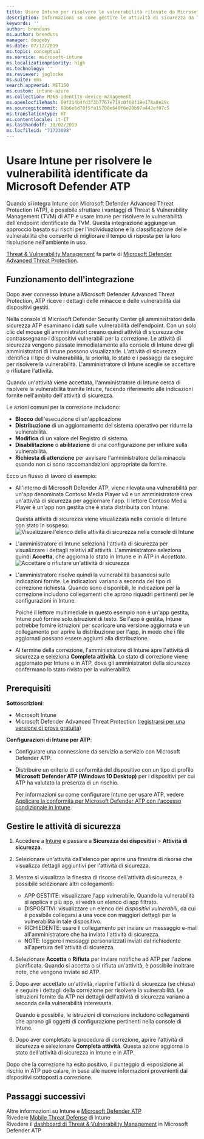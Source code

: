 ```yaml
---
title: Usare Intune per risolvere le vulnerabilità rilevate da Microsoft Defender ATP - Azure | Microsoft Docs
description: Informazioni su come gestire le attività di sicurezza da Threat & Vulnerability Management, un componente di Microsoft Defender Advanced Threat Protection (ATP) disponibile dalla console di Intune.
keywords: ''
author: brenduns
ms.author: brenduns
manager: dougeby
ms.date: 07/12/2019
ms.topic: conceptual
ms.service: microsoft-intune
ms.localizationpriority: high
ms.technology: ''
ms.reviewer: joglocke
ms.suite: ems
search.appverid: MET150
ms.custom: intune-azure
ms.collection: M365-identity-device-management
ms.openlocfilehash: 69f214b4fd3f3b7767e719c0f68f19e178a8e29c
ms.sourcegitcommit: 88b6e6d70f5fa15708e640f6e20b97a442ef07c5
ms.translationtype: HT
ms.contentlocale: it-IT
ms.lasthandoff: 10/02/2019
ms.locfileid: "71723008"
---
```

# <a name="use-intune-to-remediate-vulnerabilities-identified-by-microsoft-defender-atp"></a>Usare Intune per risolvere le vulnerabilità identificate da Microsoft Defender ATP  

Quando si integra Intune con Microsoft Defender Advanced Threat Protection (ATP), è possibile sfruttare i vantaggi di Threat & Vulnerability Management (TVM) di ATP e usare Intune per risolvere le vulnerabilità dell'endpoint identificate da TVM. Questa integrazione aggiunge un approccio basato sui rischi per l'individuazione e la classificazione delle vulnerabilità che consente di migliorare il tempo di risposta per la loro risoluzione nell'ambiente in uso.  

[Threat & Vulnerability Management](https://docs.microsoft.com/windows/security/threat-protection/windows-defender-atp/next-gen-threat-and-vuln-mgt) fa parte di [Microsoft Defender Advanced Threat Protection](https://docs.microsoft.com/windows/security/threat-protection/windows-defender-atp/windows-defender-advanced-threat-protection).  

## <a name="how-integration-works"></a>Funzionamento dell'integrazione  

Dopo aver connesso Intune a Microsoft Defender Advanced Threat Protection, ATP riceve i dettagli delle minacce e delle vulnerabilità dai dispositivi gestiti.  

Nella console di Microsoft Defender Security Center gli amministratori della sicurezza ATP esaminano i dati sulle vulnerabilità dell'endpoint. Con un solo clic del mouse gli amministratori creano quindi attività di sicurezza che contrassegnano i dispositivi vulnerabili per la correzione. Le attività di sicurezza vengono passate immediatamente alla console di Intune dove gli amministratori di Intune possono visualizzarle. L'attività di sicurezza identifica il tipo di vulnerabilità, la priorità, lo stato e i passaggi da eseguire per risolvere la vulnerabilità. L'amministratore di Intune sceglie se accettare o rifiutare l'attività.  

Quando un'attività viene accettata, l'amministratore di Intune cerca di risolvere la vulnerabilità tramite Intune, facendo riferimento alle indicazioni fornite nell'ambito dell'attività di sicurezza.  

Le azioni comuni per la correzione includono:  

- **Blocco** dell'esecuzione di un'applicazione  
- **Distribuzione** di un aggiornamento del sistema operativo per ridurre la vulnerabilità.  
- **Modifica** di un valore del Registro di sistema.  
- **Disabilitazione** o **abilitazione** di una configurazione per influire sulla vulnerabilità.  
- **Richiesta di attenzione** per avvisare l'amministratore della minaccia quando non ci sono raccomandazioni appropriate da fornire.  

Ecco un flusso di lavoro di esempio:

- All'interno di Microsoft Defender ATP, viene rilevata una vulnerabilità per un'app denominata Contoso Media Player v4 e un amministratore crea un'attività di sicurezza per aggiornare l'app. Il lettore Contoso Media Player è un'app non gestita che è stata distribuita con Intune.  

  Questa attività di sicurezza viene visualizzata nella console di Intune con stato In sospeso:  
  ![Visualizzare l'elenco delle attività di sicurezza nella console di Intune](./media/atp-manage-vulnerabilities/temp-security-tasks.png)
 
- L'amministratore di Intune seleziona l'attività di sicurezza per visualizzare i dettagli relativi all'attività.  L'amministratore seleziona quindi **Accetta**, che aggiorna lo stato in Intune e in ATP in *Accettato*.  
  ![Accettare o rifiutare un'attività di sicurezza](./media/atp-manage-vulnerabilities/temp-accept-task.png) 
 
- L'amministratore risolve quindi la vulnerabilità basandosi sulle indicazioni fornite.  Le indicazioni variano a seconda del tipo di correzione richiesta. Quando sono disponibili, le indicazioni per la correzione includono collegamenti che aprono riquadri pertinenti per le configurazioni in Intune. 

  Poiché il lettore multimediale in questo esempio non è un'app gestita, Intune può fornire solo istruzioni di testo. Se l'app è gestita, Intune potrebbe fornire istruzioni per scaricare una versione aggiornata e un collegamento per aprire la distribuzione per l'app, in modo che i file aggiornati possano essere aggiunti alla distribuzione. 

- Al termine della correzione, l'amministratore di Intune apre l'attività di sicurezza e seleziona **Completa attività**.  Lo stato di correzione viene aggiornato per Intune e in ATP, dove gli amministratori della sicurezza confermano lo stato rivisto per la vulnerabilità.  

## <a name="prerequisites"></a>Prerequisiti  

**Sottoscrizioni**:  

- Microsoft Intune  
- Microsoft Defender Advanced Threat Protection ([registrarsi per una versione di prova gratuita](https://www.microsoft.com/WindowsForBusiness/windows-atp?ocid=docs-wdatp-main-abovefoldlink))  

**Configurazioni di Intune per ATP**:  

- Configurare una connessione da servizio a servizio con Microsoft Defender ATP.  
- Distribuire un criterio di conformità del dispositivo con un tipo di profilo **Microsoft Defender ATP (Windows 10 Desktop)** per i dispositivi per cui ATP ha valutato la presenza di un rischio.

  Per informazioni su come configurare Intune per usare ATP, vedere [Applicare la conformità per Microsoft Defender ATP con l'accesso condizionale in Intune](advanced-threat-protection.md#enable-microsoft-defender-atp-in-intune).  

## <a name="work-with-security-tasks"></a>Gestire le attività di sicurezza  

1. Accedere a [Intune](https://go.microsoft.com/fwlink/?linkid=2090973) e passare a **Sicurezza dei dispositivi** > **Attività di sicurezza**.  
2. Selezionare un'attività dall'elenco per aprire una finestra di risorse che visualizza dettagli aggiuntivi per l'attività di sicurezza.  
3. Mentre si visualizza la finestra di risorse dell'attività di sicurezza, è possibile selezionare altri collegamenti:  
   - APP GESTITE: visualizzare l'app vulnerabile. Quando la vulnerabilità si applica a più app, si vedrà un elenco di app filtrato.  
   - DISPOSITIVI: visualizzare un elenco dei *dispositivi vulnerabili*, da cui è possibile collegarsi a una voce con maggiori dettagli per la vulnerabilità in tale dispositivo.  
   - RICHIEDENTE: usare il collegamento per inviare un messaggio e-mail all'amministratore che ha inviato l'attività di sicurezza.  
   - NOTE: leggere i messaggi personalizzati inviati dal richiedente all'apertura dell'attività di sicurezza.  
4. Selezionare **Accetta** o **Rifiuta** per inviare notifiche ad ATP per l'azione pianificata. Quando si accetta o si rifiuta un'attività, è possibile inoltrare note, che vengono inviate ad ATP.  

5. Dopo aver accettato un'attività, riaprire l'attività di sicurezza (se chiusa) e seguire i dettagli della correzione per risolvere la vulnerabilità.  Le istruzioni fornite da ATP nei dettagli dell'attività di sicurezza variano a seconda della vulnerabilità interessata.  

   Quando è possibile, le istruzioni di correzione includono collegamenti che aprono gli oggetti di configurazione pertinenti nella console di Intune.  

6. Dopo aver completato la procedura di correzione, aprire l'attività di sicurezza e selezionare **Completa attività**.  Questa azione aggiorna lo stato dell'attività di sicurezza in Intune e in ATP.  

Dopo che la correzione ha esito positivo, il punteggio di esposizione al rischio in ATP può calare, in base alle nuove informazioni provenienti dai dispositivi sottoposti a correzione. 

## <a name="next-steps"></a>Passaggi successivi
Altre informazioni su Intune e [Microsoft Defender ATP](advanced-threat-protection.md)  
Rivedere [Mobile Threat Defense](mobile-threat-defense.md) di Intune  
Rivedere il [dashboard di Threat & Vulnerability Management](https://docs.microsoft.com/windows/security/threat-protection/windows-defender-atp/tvm-dashboard-insights) in Microsoft Defender ATP
